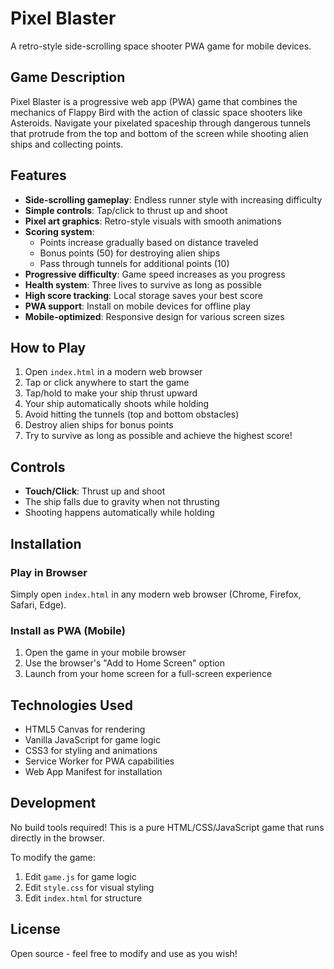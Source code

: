 # Pixel Blaster

A retro-style side-scrolling space shooter PWA game for mobile devices.

## Game Description

Pixel Blaster is a progressive web app (PWA) game that combines the mechanics of Flappy Bird with the action of classic space shooters like Asteroids. Navigate your pixelated spaceship through dangerous tunnels that protrude from the top and bottom of the screen while shooting alien ships and collecting points.

## Features

- **Side-scrolling gameplay**: Endless runner style with increasing difficulty
- **Simple controls**: Tap/click to thrust up and shoot
- **Pixel art graphics**: Retro-style visuals with smooth animations
- **Scoring system**: 
  - Points increase gradually based on distance traveled
  - Bonus points (50) for destroying alien ships
  - Pass through tunnels for additional points (10)
- **Progressive difficulty**: Game speed increases as you progress
- **Health system**: Three lives to survive as long as possible
- **High score tracking**: Local storage saves your best score
- **PWA support**: Install on mobile devices for offline play
- **Mobile-optimized**: Responsive design for various screen sizes

## How to Play

1. Open `index.html` in a modern web browser
2. Tap or click anywhere to start the game
3. Tap/hold to make your ship thrust upward
4. Your ship automatically shoots while holding
5. Avoid hitting the tunnels (top and bottom obstacles)
6. Destroy alien ships for bonus points
7. Try to survive as long as possible and achieve the highest score!

## Controls

- **Touch/Click**: Thrust up and shoot
- The ship falls due to gravity when not thrusting
- Shooting happens automatically while holding

## Installation

### Play in Browser
Simply open `index.html` in any modern web browser (Chrome, Firefox, Safari, Edge).

### Install as PWA (Mobile)
1. Open the game in your mobile browser
2. Use the browser's "Add to Home Screen" option
3. Launch from your home screen for a full-screen experience

## Technologies Used

- HTML5 Canvas for rendering
- Vanilla JavaScript for game logic
- CSS3 for styling and animations
- Service Worker for PWA capabilities
- Web App Manifest for installation

## Development

No build tools required! This is a pure HTML/CSS/JavaScript game that runs directly in the browser.

To modify the game:
1. Edit `game.js` for game logic
2. Edit `style.css` for visual styling
3. Edit `index.html` for structure

## License

Open source - feel free to modify and use as you wish!